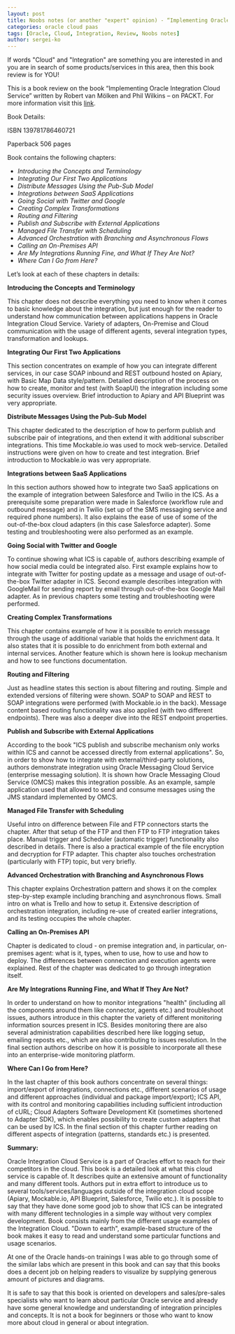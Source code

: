 ```yaml
---
layout: post
title: Noobs notes (or another "expert" opinion) - “Implementing Oracle Integration Cloud Service” book review
categories: oracle cloud paas
tags: [Oracle, Cloud, Integration, Review, Noobs notes]
author: sergei-ko
---
```


If words "Cloud" and "Integration" are something you are interested in and you are in search of some products/services in this area, then this book review is for YOU!

This is a book review on the book “Implementing Oracle Integration Cloud Service” written by Robert van Mölken and Phil Wilkins – on PACKT. For more information visit this [link][1].

Book Details:

ISBN 139781786460721

Paperback 506 pages

Book contains the following chapters:

* *Introducing the Concepts and Terminology*
* *Integrating Our First Two Applications*
* *Distribute Messages Using the Pub-Sub Model*
* *Integrations between SaaS Applications*
* *Going Social with Twitter and Google*
* *Creating Complex Transformations*
* *Routing and Filtering*
* *Publish and Subscribe with External Applications*
* *Managed File Transfer with Scheduling*
* *Advanced Orchestration with Branching and Asynchronous Flows*
* *Calling an On-Premises API*
* *Are My Integrations Running Fine, and What If They Are Not?*
* *Where Can I Go from Here?*

Let’s look at each of these chapters in details:

**Introducing the Concepts and Terminology**

This chapter does not describe everything you need to know when it comes to basic knowledge about the integration, but just enough for the reader to understand how communication between applications happens in Oracle Integration Cloud Service. Variety of adapters, On-Premise and Cloud communication with the usage of different agents, several integration types, transformation and lookups.

**Integrating Our First Two Applications**

This section concentrates on example of how you can integrate different services, in our case SOAP inbound and REST outbound hosted on Apiary, with Basic Map Data style/pattern. Detailed description of the process on how to create, monitor and test (with SoapUI) the integration including some security issues overview. Brief introduction to Apiary and API Blueprint was very appropriate.

**Distribute Messages Using the Pub-Sub Model**

This chapter dedicated to the description of how to perform publish and subscribe pair of integrations, and then extend it with additional subscriber integrations. This time Mockable.io was used to mock web-service. Detailed instructions were given on how to create and test integration. Brief introduction to Mockable.io was very appropriate.

**Integrations between SaaS Applications**

In this section authors showed how to integrate two SaaS applications on the example of integration between Salesforce and Twilio in the ICS. As a prerequisite some preparation were made in Salesforce (workflow rule and outbound message) and in Twilio (set up of the SMS messaging service and required phone numbers). It also explains the ease of use of some of the out-of-the-box cloud adapters (in this case Salesforce adapter). Some testing and troubleshooting were also performed as an example.

**Going Social with Twitter and Google**

To continue showing what ICS is capable of, authors describing example of how social media could be integrated also. First example explains how to integrate with Twitter for posting update as a message and usage of out-of-the-box Twitter adapter in ICS. Second example describes integration with GoogleMail for sending report by email through out-of-the-box Google Mail adapter. As in previous chapters some testing and troubleshooting were performed.

**Creating Complex Transformations**

This chapter contains example of how it is possible to enrich message through the usage of additional variable that holds the enrichment data. It also states that it is possible to do enrichment from both external and internal services. Another feature which is shown here is lookup mechanism and how to see functions documentation.

**Routing and Filtering**

Just as headline states this section is about filtering and routing. Simple and extended versions of filtering were shown. SOAP to SOAP and REST to SOAP integrations were performed (with Mockable.io in the back). Message content based routing functionality was also applied (with two different endpoints). There was also a deeper dive into the REST endpoint properties.

**Publish and Subscribe with External Applications**

According to the book "ICS publish and subscribe mechanism only works within ICS and cannot be accessed directly from external applications". So, in order to show how to integrate with external/third-party solutions, authors demonstrate integration using Oracle Messaging Cloud Service (enterprise messaging solution). It is shown how Oracle Messaging Cloud Service (OMCS) makes this integration possible. As an example, sample application used that allowed to send and consume messages using the JMS standard implemented by OMCS.

**Managed File Transfer with Scheduling**

Useful intro on difference between File and FTP connectors starts the chapter. After that setup of the FTP and then FTP to FTP integration takes place. Manual trigger and Scheduler (automatic trigger) functionality also described in details. There is also a practical example of the file encryption and decryption for FTP adapter. This chapter also touches orchestration (particularly with FTP) topic, but very briefly.

**Advanced Orchestration with Branching and Asynchronous Flows**

This chapter explains Orchestration pattern and shows it on the complex step-by-step example including branching and asynchronous flows. Small intro on what is Trello and how to setup it. Extensive description of orchestration integration, including re-use of created earlier integrations, and its testing occupies the whole chapter.

**Calling an On-Premises API**

Chapter is dedicated to cloud - on premise integration and, in particular, on-premises agent: what is it, types, when to use, how to use and how to deploy. The differences between connection and execution agents were explained. Rest of the chapter was dedicated to go through integration itself.

**Are My Integrations Running Fine, and What If They Are Not?**

In order to understand on how to monitor integrations "health" (including all the components around them like connector, agents etc.) and troubleshoot issues, authors introduce in this chapter the variety of different monitoring information sources present in ICS. Besides monitoring there are also several administration capabilities described here like logging setup, emailing reposts etc., which are also contributing to issues resolution. In the final section authors describe on how it is possible to incorporate all these into an enterprise-wide monitoring platform.

**Where Can I Go from Here?**

In the last chapter of this book authors concentrate on several things: import/export of integrations, connections etc., different scenarios of usage and different approaches (individual and package import/export); ICS API, with its control and monitoring capabilities including sufficient introduction of cURL; Cloud Adapters Software Development Kit (sometimes shortened to Adapter SDK), which enables possibility to create custom adapters that can be used by ICS. In the final section of this chapter further reading on different aspects of integration (patterns, standards etc.) is presented.


**Summary:**

Oracle Integration Cloud Service is a part of Oracles effort to reach for their competitors in the cloud. This book is a detailed look at what this cloud service is capable of. It describes quite an extensive amount of functionality and many different tools. Authors put in extra effort to introduce us to several tools/services/languages outside of the integration cloud scope (Apiary, Mockable.io, API Blueprint, Salesforce, Twilio etc.). It is possible to say that they have done some good job to show that ICS can be integrated with many different technologies in a simple way without very complex development.
Book consists mainly from the different usage examples of the Integration Cloud. "Down to earth", example-based structure of the book makes it easy to read and understand some particular functions and usage scenarios.

At one of the Oracle hands-on trainings I was able to go through some of the similar labs which are present in this book and can say that this books does a decent job on helping readers to visualize by supplying generous amount of pictures and diagrams.

It is safe to say that this book is oriented on developers and sales/pre-sales specialists who want to learn about particular Oracle service and already have some general knowledge and understanding of integration principles and concepts. It is not a book for beginners or those who want to know more about cloud in general or about integration.





[1]: https://www.packtpub.com/virtualization-and-cloud/implementing-oracle-integration-cloud-service
